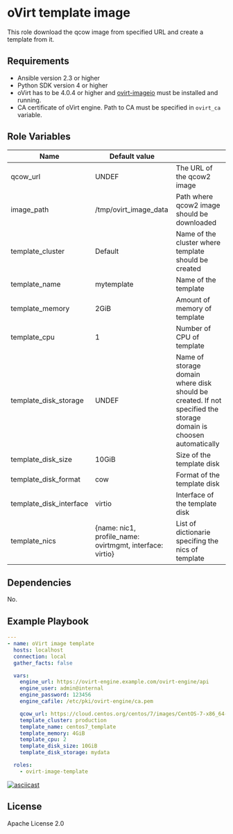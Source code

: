 oVirt template image
====================

This role download the qcow image from specified URL and create a template from it.

Requirements
------------

 * Ansible version 2.3 or higher
 * Python SDK version 4 or higher
 * oVirt has to be 4.0.4 or higher and [ovirt-imageio] must be installed and running.
 * CA certificate of oVirt engine. Path to CA must be specified in `ovirt_ca` variable.

Role Variables
--------------

| Name               | Default value         |                            |
|--------------------|-----------------------|----------------------------| 
| qcow_url           | UNDEF                 | The URL of the qcow2 image |
| image_path         | /tmp/ovirt_image_data | Path where qcow2 image should be downloaded |
| template_cluster   | Default               | Name of the cluster where template should be created |
| template_name      | mytemplate            | Name of the template |
| template_memory    | 2GiB                  | Amount of memory of template |
| template_cpu       | 1                     | Number of CPU of template  |
| template_disk_storage | UNDEF              | Name of storage domain where disk should be created. If not specified the storage domain is choosen automatically |
| template_disk_size | 10GiB                 | Size of the template disk  |
| template_disk_format | cow                 | Format of the template disk  |
| template_disk_interface | virtio           | Interface of the template disk |
| template_nics      | {name: nic1, profile_name: ovirtmgmt, interface: virtio} | List of dictionarie specifing the nics of template |

Dependencies
------------

No.

Example Playbook
----------------

```yaml
---
- name: oVirt image template
  hosts: localhost
  connection: local
  gather_facts: false

  vars:
    engine_url: https://ovirt-engine.example.com/ovirt-engine/api
    engine_user: admin@internal
    engine_password: 123456
    engine_cafile: /etc/pki/ovirt-engine/ca.pem

    qcow_url: https://cloud.centos.org/centos/7/images/CentOS-7-x86_64-GenericCloud.qcow2
    template_cluster: production
    template_name: centos7_template
    template_memory: 4GiB
    template_cpu: 2
    template_disk_size: 10GiB
    template_disk_storage: mydata

  roles:
    - ovirt-image-template
```

[![asciicast](https://asciinema.org/a/111478.png)](https://asciinema.org/a/111478)

License
-------

Apache License 2.0

[ovirt-imageio]: http://www.ovirt.org/develop/release-management/features/storage/image-upload/
